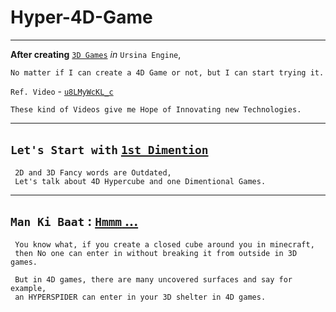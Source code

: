 # Hyper-4D-Game

-------------------

**After creating** [`3D Games`](https://github.com/imvickykumar999/Ursina-Engine-Panda3D-Games#-games--screenshots--videos) *in* `Ursina Engine`, 

    No matter if I can create a 4D Game or not, but I can start trying it. 

`Ref. Video` - [`u8LMyWcKL_c`](https://www.youtube.com/watch?v=u8LMyWcKL_c)

    These kind of Videos give me Hope of Innovating new Technologies.

-------------------------

## `Let's Start with` [`1st Dimention`](https://www.youtube.com/watch?v=3xx7sgNVE-A)

     2D and 3D Fancy words are Outdated,
     Let's talk about 4D Hypercube and one Dimentional Games.
     
------------------------

## `Man Ki Baat` : [`Hmmm` ...](https://youtu.be/u8LMyWcKL_c?t=597)

     You know what, if you create a closed cube around you in minecraft,
     then No one can enter in without breaking it from outside in 3D games.
     
     But in 4D games, there are many uncovered surfaces and say for example,
     an HYPERSPIDER can enter in your 3D shelter in 4D games.
     
     
